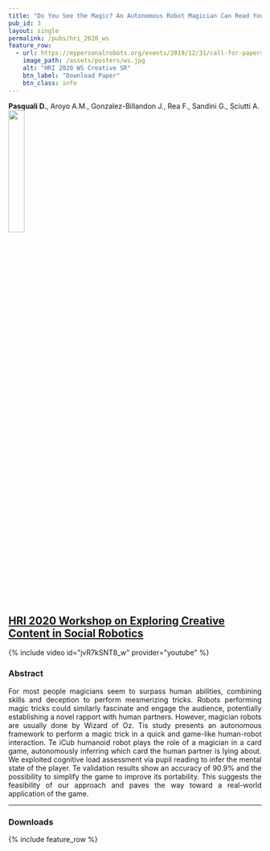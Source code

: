 ```yaml
---
title: "Do You See the Magic? An Autonomous Robot Magician Can Read Your Mind"
pub_id: 3
layout: single
permalink: /pubs/hri_2020_ws
feature_row:
  - url: https://mypersonalrobots.org/events/2019/12/31/call-for-papers-hri-2020-workshop-on-exploring-creative-content-in-social-robotics
    image_path: /assets/posters/ws.jpg
    alt: "HRI 2020 WS Creative SR"
    btn_label: "Download Paper"
    btn_class: info
---
```


**Pasquali D.**, Aroyo A.M., Gonzalez-Billandon J., Rea F., Sandini G., Sciutti A.
<img width="25%" src="../../assets/images/hri.png">

## [HRI 2020 Workshop on Exploring Creative Content in Social Robotics](https://mypersonalrobots.org/events/2019/12/31/call-for-papers-hri-2020-workshop-on-exploring-creative-content-in-social-robotics)

{% include video id="jvR7kSNT8_w" provider="youtube" %}

### Abstract
<div style="text-align: justify">
For most people magicians seem to surpass human abilities, combining skills and deception to perform mesmerizing tricks. Robots performing magic tricks could similarly fascinate and engage the audience, potentially establishing a novel rapport with human partners. However, magician robots are usually done by Wizard of Oz. Tis study presents an autonomous framework to perform a magic trick in a quick and game-like human-robot interaction. Te iCub humanoid robot plays the role of a magician in a card game, autonomously inferring which card the human partner is lying about. We exploited cognitive load assessment via pupil reading to infer the mental state of the player. Te validation results show an accuracy of 90.9% and the possibility to simplify the game to improve its portability. This suggests the feasibility of our approach and paves the way toward a real-world application of the game.
</div>

---


### Downloads

{% include feature_row %}